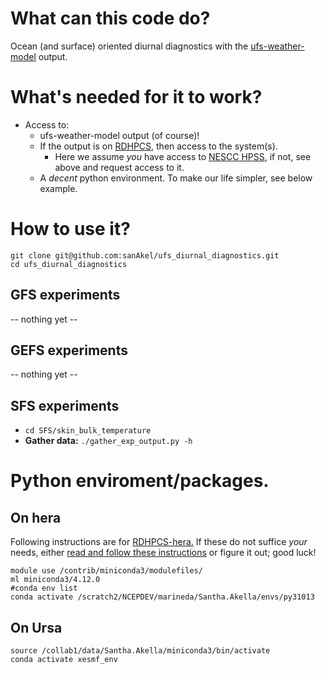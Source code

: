 # What can this code do?
Ocean (and surface) oriented diurnal diagnostics with the [ufs-weather-model](https://github.com/ufs-community/ufs-weather-model) output.

# What's needed for it to work?
- Access to:
  - ufs-weather-model output (of course)!
  - If the output is on [RDHPCS](https://docs.rdhpcs.noaa.gov/), then access to the system(s).
    - Here we assume _you_ have access to [NESCC HPSS](https://docs.rdhpcs.noaa.gov/data/nescc_hpss.html), if not, see above and request access to it.
  - A _decent_ python environment. To make our life simpler, see below example.

# How to use it?

```
git clone git@github.com:sanAkel/ufs_diurnal_diagnostics.git
cd ufs_diurnal_diagnostics
``` 

## GFS experiments

-- nothing yet --
## GEFS experiments

-- nothing yet --

## SFS experiments
 - `cd SFS/skin_bulk_temperature` 
 - **Gather data:** `./gather_exp_output.py -h`

# Python enviroment/packages.
## On hera
Following instructions are for [RDHPCS-hera.](https://docs.rdhpcs.noaa.gov/systems/hera_user_guide.html) 
If these do not suffice _your_ needs, 
either [read and follow these instructions](https://docs.rdhpcs.noaa.gov/software/python/index.html) or 
figure it out; good luck!

```
module use /contrib/miniconda3/modulefiles/
ml miniconda3/4.12.0
#conda env list
conda activate /scratch2/NCEPDEV/marineda/Santha.Akella/envs/py31013
```

## On Ursa
```
source /collab1/data/Santha.Akella/miniconda3/bin/activate
conda activate xesmf_env
```

